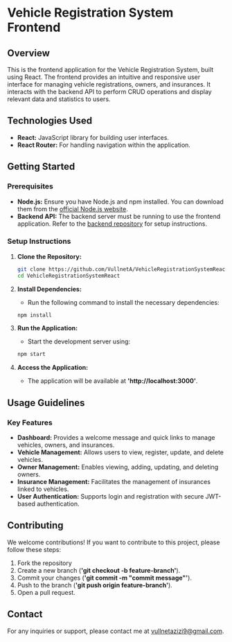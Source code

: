 # Vehicle Registration System Frontend

## Overview

This is the frontend application for the Vehicle Registration System, built using React. The frontend provides an intuitive and responsive user interface for managing vehicle registrations, owners, and insurances. It interacts with the backend API to perform CRUD operations and display relevant data and statistics to users.

## Technologies Used

- **React:** JavaScript library for building user interfaces.
- **React Router:** For handling navigation within the application.

## Getting Started

### Prerequisites

- **Node.js:** Ensure you have Node.js and npm installed. You can download them from the [official Node.js website](https://nodejs.org/).
- **Backend API:** The backend server must be running to use the frontend application. Refer to the [backend repository](https://github.com/VullnetA/VehicleRegistrationSystem.git) for setup instructions.

### Setup Instructions

1. **Clone the Repository:**

   ```bash
   git clone https://github.com/VullnetA/VehicleRegistrationSystemReact.git
   cd VehicleRegistrationSystemReact

2. **Install Dependencies:**
    - Run the following command to install the necessary dependencies:
    
    ```bash
   npm install
   
3. **Run the Application:**
    - Start the development server using:
        
    ```bash
   npm start
   
4. **Access the Application:**
    - The application will be available at **'http://localhost:3000'**.
    
## Usage Guidelines

### Key Features

- **Dashboard:** Provides a welcome message and quick links to manage vehicles, owners, and insurances.
- **Vehicle Management:** Allows users to view, register, update, and delete vehicles.
- **Owner Management:** Enables viewing, adding, updating, and deleting owners.
- **Insurance Management:** Facilitates the management of insurances linked to vehicles.
- **User Authentication:** Supports login and registration with secure JWT-based authentication.

## Contributing

We welcome contributions! If you want to contribute to this project, please follow these steps:
    
1. Fork the repository
2. Create a new branch (**'git checkout -b feature-branch'**).
3. Commit your changes (**'git commit -m "commit message"'**).
4. Push to the branch (**'git push origin feature-branch'**).
5. Open a pull request.

## Contact

For any inquiries or support, please contact me at vullnetazizi9@gmail.com.
